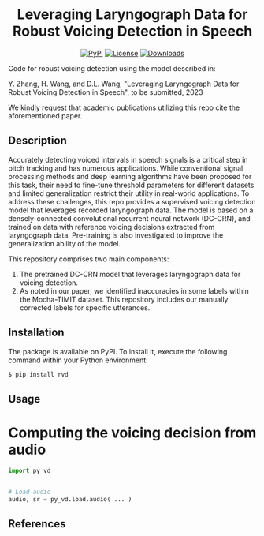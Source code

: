 <h1 align="center">Leveraging Laryngograph Data for Robust Voicing Detection in Speech</h1>
<div align="center">

[![PyPI](https://img.shields.io/pypi/v/torchcrepe.svg)](https://pypi.python.org/pypi/torchcrepe)
[![License](https://img.shields.io/badge/License-MIT-blue.svg)](https://opensource.org/licenses/MIT)
[![Downloads](https://static.pepy.tech/badge/torchcrepe)](https://pepy.tech/project/torchcrepe)

</div>

Code for robust voicing detection using the model described in:

Y. Zhang, H. Wang, and D.L. Wang, "Leveraging Laryngograph Data for Robust Voicing Detection in Speech", to be submitted, 2023

We kindly request that academic publications utilizing this repo cite the aforementioned paper.

## Description

Accurately detecting voiced intervals in speech signals is a critical step in pitch tracking and has numerous applications. While conventional signal processing methods and deep learning algorithms have been proposed for this task, their need to fine-tune threshold parameters for different datasets and limited generalization restrict their utility in real-world applications. To address these challenges, this repo provides a supervised voicing detection model that leverages recorded laryngograph data. The model is based on a densely-connected convolutional recurrent neural network (DC-CRN), and trained on data with reference voicing decisions extracted from laryngograph data. Pre-training is also investigated to improve the generalization ability of the model. 

This repository comprises two main components:

1. The pretrained DC-CRN model that leverages laryngograph data for voicing detection.
2. As noted in our paper, we identified inaccuracies in some labels within the Mocha-TIMIT dataset. This repository includes our manually corrected labels for specific utterances.

## Installation

The package is available on PyPI. To install it, execute the following command within your Python environment:

```bash
$ pip install rvd
```

## Usage

# Computing the voicing decision from audio

```python
import py_vd


# Load audio
audio, sr = py_vd.load.audio( ... )

```


## References


